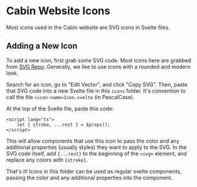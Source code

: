 # Cabin Website Icons

Most icons used in the Cabin website are SVG icons in Svelte files.

## Adding a New Icon

To add a new icon, first grab some SVG code. Most icons here are grabbed from [SVG Repo](https://www.svgrepo.com/). Generally, we like to use icons with a rounded and modern look. 

Search for an icon, go to "Edit Vector", and click "Copy SVG". Then, paste that SVG code into a new Svelte file in this `icons` folder. It's convention to call the file `<icon-name>Icon.svelte` (in PascalCase).

At the top of the Svelte file, paste this code:

```svelte
<script lang="ts">
	let { stroke, ...rest } = $props();
</script>
```

This will allow components that use this icon to pass the color and any additional properties (usually styles) they want to apply to the SVG. In the SVG code itself, add `{...rest}` to the beginning of the `<svg>` element, and replace any colors with `{stroke}`.

That's it! Icons in this folder can be used as regular svelte components, passing the color and any additional properties into the component.
